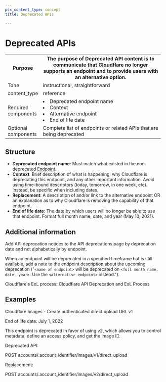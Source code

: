 ```yaml
---
pcx_content_type: concept
title: Deprecated APIs

---
```


# Deprecated APIs

<table>
  <tr>
    <th style="width:20%">Purpose</th>
    <th>The purpose of Deprecated API content is to communicate that Cloudflare no longer supports an endpoint and to provide users with an alternative option.</th>
  </tr>
  <tr>
    <td>Tone</td>
    <td>instructional, straightforward</td>
  </tr>
  <tr>
    <td>content_type</td>
    <td>reference</td>
  </tr>
  <tr>
    <td>Required components</td>
    <td><li>Deprecated endpoint name</li> <li>Context</li> <li>Alternative endpoint</li> <li>End of life date</li></td>
  </tr>
  <tr>
    <td>Optional components</td>
    <td>Complete list of endpoints or related APIs that are being deprecated</td>
  </tr>
</table>

## Structure

+ **Deprecated endpoint name**: Must match what existed in the non-deprecated [Endpoint](/style-guide/content-strategy/API-content-strategy/API-content-types/endpoints/).
+ **Context**:  Brief description of what is happening, why Cloudflare is deprecating this endpoint, and any other important information. Avoid using time-bound descriptors (today, tomorrow, in one week, etc). Instead, be specific when including dates.
+ **Replacement**: A description of and/or link to the alternative endpoint OR an explanation as to why Cloudflare is removing the capability of that endpoint.
+ **End of life date**: The date by which users will no longer be able to use that endpoint. Format full month name, date, and year (May 10, 2021).

## Additional information

Add API deprecation notices to the API deprecations page by deprecation date and not alphabetically by endpoint.

When an endpoint will be deprecated in a specified timeframe but is still available, add a note to the endpoint description about the upcoming deprecation ("`<name of endpoint>` will be deprecated on `<full month name, date, year>`. Use the `<alternative endpoint>` instead.").

Cloudflare's EoL process: Cloudflare API Deprecation and EoL Process

## Examples

Cloudflare Images - Create authenticated direct upload URL v1

End of life date: July 1, 2022

This endpoint is deprecated in favor of using v2, which allows you to control metadata, define an access policy, and get the image ID.

Deprecated API:

POST accounts/:account_identifier/images/v1/direct_upload

Replacement:

POST accounts/:account_identifier/images/v2/direct_upload
